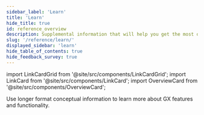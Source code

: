 ```yaml
---
sidebar_label: 'Learn'
title: 'Learn'
hide_title: true
id: reference_overview
description: Supplemental information that will help you get the most out of Great Expectations.
slug: '/reference/learn/'
displayed_sidebar: 'learn'
hide_table_of_contents: true
hide_feedback_survey: true
---
```


import LinkCardGrid from '@site/src/components/LinkCardGrid';
import LinkCard from '@site/src/components/LinkCard';
import OverviewCard from '@site/src/components/OverviewCard';

<OverviewCard title={frontMatter.title}>
  Use longer format conceptual information to learn more about GX features and functionality.
</OverviewCard>

<LinkCardGrid>
  <LinkCard topIcon label="Concepts" description="Learn about fundamental GX Cloud and GX OSS concepts." to="/learn/concepts/cancepts_lp" icon="/img/concepts_icon.svg" />
  <LinkCard topIcon label="Tutorials" description="Step-by-step guides for integrating and running GX Cloud and GX OSS with third-party applications." to="/learn/tutorials/tutorials_lp" icon="/img/tutorial_icon.svg" />
   <LinkCard topIcon label="Integrations" description="Integrate GX Cloud and GX OSS with commonly used data engineering applications." to="/learn/integrations/integrations_lp" icon="/img/integrations_icon.svg" />
  <LinkCard topIcon label="Use cases" description="Example use cases and implementations with GX Cloud and GX OSS." to="/learn/use_cases/use_cases_lp" icon="/img/use_case_icon.svg" />
  <LinkCard topIcon label="Glossary" description="An alphabetical list of GX terms and words with definitions" to="/reference/learn/glossary" icon="/img/glossary_icon.svg" />
</LinkCardGrid>



